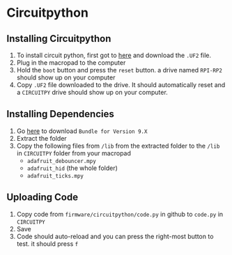 # Circuitpython
## Installing Circuitpython
1. To install circuit python, first got to [here](https://circuitpython.org/board/waveshare_rp2040_zero/) and download the `.UF2` file.
2. Plug in the macropad to the computer
3. Hold the `boot` button and press the `reset` button. a drive named `RPI-RP2` should show up on your computer
4. Copy `.UF2` file downloaded to the drive. It should automatically reset and a `CIRCUITPY` drive should show up on your computer.

## Installing Dependencies
1. Go [here](https://circuitpython.org/libraries) to download `Bundle for Version 9.X`
2. Extract the folder
3. Copy the following files from `/lib` from the extracted folder to the `/lib` in `CIRCUITPY` folder from your macropad
    - `adafruit_debouncer.mpy`
    - `adafruit_hid` (the whole folder)
    - `adafruit_ticks.mpy`


## Uploading Code
1. Copy code from `firmware/circuitpython/code.py` in github to `code.py` in `CIRCUITPY`
2. Save
3. Code should auto-reload and you can press the right-most button to test. it should press `f`
